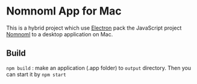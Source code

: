 # Nomnoml App for Mac

This is a hybrid project which use [Electron](https://github.com/atom/electron) pack the JavaScript project [Nomnoml](https://github.com/skanaar/nomnoml) to a desktop application on Mac.

## Build
`npm build` : make an application (.app folder) to `output` directory. Then you can start it by `npm start`
